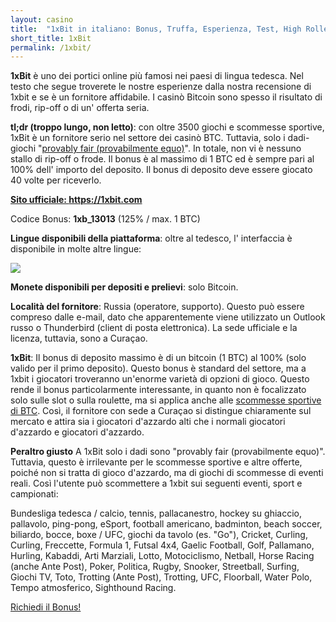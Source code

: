 ```yaml
---
layout: casino
title:  "1xBit in italiano: Bonus, Truffa, Esperienza, Test, High Roller 2019"
short_title: 1xBit
permalink: /1xbit/
---
```

**1xBit** è uno dei portici online più famosi nei paesi di lingua tedesca. Nel testo che segue troverete le nostre esperienze dalla nostra recensione di 1xbit e se è un fornitore affidabile. I casinò Bitcoin sono spesso il risultato di frodi, rip-off o di un' offerta seria.

<strong>tl;dr (troppo lungo, non letto)</strong>: con oltre 3500 giochi e scommesse sportive, 1xBit è un fornitore serio nel settore dei casinò BTC. Tuttavia, solo i dadi-giochi "<a href="http://www.btccasino.it/provably-fair/">provably fair (provabilmente equo)</a>". In totale, non vi è nessuno stallo di rip-off o frode. Il bonus è al massimo di 1 BTC ed è sempre pari al 100% dell' importo del deposito. Il bonus di deposito deve essere giocato 40 volte per riceverlo.

<a href="https://www.btccasino.it/ottenere-bonus/1xbit" rel="nofollow" target="_blank"><strong>Sito ufficiale: https://1xbit.com</strong></a>

Codice Bonus: <strong>1xb_13013</strong> (125% / max. 1 BTC)

<strong>Lingue disponibili della piattaforma</strong>: oltre al tedesco, l' interfaccia è disponibile in molte altre lingue:

<a href="https://www.btccasino.it/ottenere-bonus/1xbit" rel="nofollow" target="_blank"><img src="../images/1xbit-lingua.jpg"></a>

<strong>Monete disponibili per depositi e prelievi</strong>: solo Bitcoin.

<strong>Località del fornitore</strong>: Russia (operatore, supporto). Questo può essere compreso dalle e-mail, dato che apparentemente viene utilizzato un Outlook russo o Thunderbird (client di posta elettronica). La sede ufficiale e la licenza, tuttavia, sono a Curaçao.

<strong>1xBit</strong>: Il bonus di deposito massimo è di un bitcoin (1 BTC) al 100% (solo valido per il primo deposito). Questo bonus è standard del settore, ma a 1xbit i giocatori troveranno un'enorme varietà di opzioni di gioco. Questo rende il bonus particolarmente interessante, in quanto non è focalizzato solo sulle slot o sulla roulette, ma si applica anche alle <a href="https://www.btccasino.it/scomesse-sportive/">scommesse sportive di BTC</a>. Così, il fornitore con sede a Curaçao si distingue chiaramente sul mercato e attira sia i giocatori d'azzardo alti che i normali giocatori d'azzardo e giocatori d'azzardo.

<strong>Peraltro giusto</strong> A 1xBit solo i dadi sono "provably fair (provabilmente equo)". Tuttavia, questo è irrilevante per le scommesse sportive e altre offerte, poiché non si tratta di gioco d'azzardo, ma di giochi di scommesse di eventi reali. Così l'utente può scommettere a 1xbit sui seguenti eventi, sport e campionati:

Bundesliga tedesca / calcio, tennis, pallacanestro, hockey su ghiaccio, pallavolo, ping-pong, eSport, football americano, badminton, beach soccer, biliardo, bocce, boxe / UFC, giochi da tavolo (es. "Go"), Cricket, Curling, Curling, Freccette, Formula 1, Futsal 4x4, Gaelic Football, Golf, Pallamano, Hurling, Kabaddi, Arti Marziali, Lotto, Motociclismo, Netball, Horse Racing (anche Ante Post), Poker, Politica, Rugby, Snooker, Streetball, Surfing, Giochi TV, Toto, Trotting (Ante Post), Trotting, UFC, Floorball, Water Polo, Tempo atmosferico, Sighthound Racing.

<a class="btn btn-primary" href="https://www.btccasino.it/ottenere-bonus/1xbit" rel="nofollow" target="_blank">Richiedi il Bonus!</a>
